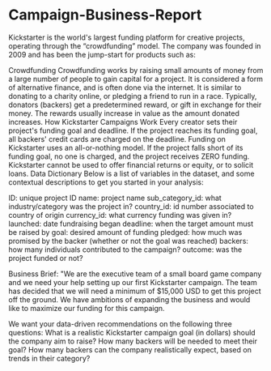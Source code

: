 # Campaign-Business-Report
Kickstarter is the world's largest funding platform for creative projects, operating through the “crowdfunding” model. The company was founded in 2009 and has been the jump-start for products such as:


Crowdfunding
Crowdfunding works by raising small amounts of money from a large number of people to gain capital for a project.
It is considered a form of alternative finance, and is often done via the internet.
It is similar to donating to a charity online, or pledging a friend to run in a race. Typically, donators (backers) get a predetermined reward, or gift in exchange for their money.
The rewards usually increase in value as the amount donated increases.
How Kickstarter Campaigns Work
Every creator sets their project's funding goal and deadline.
If the project reaches its funding goal, all backers' credit cards are charged on the deadline.
Funding on Kickstarter uses an all-or-nothing model. If the project falls short of its funding goal, no one is charged, and the project receives ZERO funding.
Kickstarter cannot be used to offer financial returns or equity, or to solicit loans.
Data Dictionary
Below is a list of variables in the dataset, and some contextual descriptions to get you started in your analysis:

ID: unique project ID
name: project name
sub_category_id: what industry/category was the project in?
country_id: id number associated to country of origin
currency_id: what currency funding was given in?
launched: date fundraising began
deadline: when the target amount must be raised by
goal: desired amount of funding
pledged: how much was promised by the backer (whether or not the goal was reached)
backers: how many individuals contributed to the campaign?
outcome: was the project funded or not?


Business Brief:
"We are the executive team of a small board game company and we need your help setting up our first Kickstarter campaign. The team has decided that we will need a minimum of $15,000 USD to get this project off the ground. We have ambitions of expanding the business and would like to maximize our funding for this campaign.

We want your data-driven recommendations on the following three questions: What is a realistic Kickstarter campaign goal (in dollars) should the company aim to raise?
How many backers will be needed to meet their goal?
How many backers can the company realistically expect, based on trends in their category?
